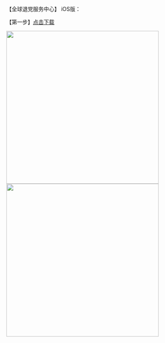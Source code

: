 <p>【全球退党服务中心】 iOS版：</p>
<p>【第一步】<a href="https://cdn.jsdelivr.net/gh/truth5/rj/tuidang.mobileconfig">点击下载</a></p>

<img src="https://raw.githubusercontent.com/truth5/rj//master/no1.jpg" width="400px">

<img src="https://raw.githubusercontent.com/truth5/rj//master/no2.jpg" width="400px">

